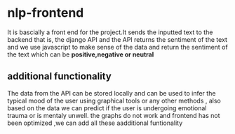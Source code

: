 # nlp-frontend
It is bascially a front end for the project.It sends  the inputted text to the backend that is, the django API and the API returns the sentiment of the text and we use javascript to make sense of the data and return the sentiment of the  text which can be **positive,negative or neutral**
## additional functionality
The data from the API can be stored locally and can be used to infer the typical mood of the user using graphical tools or any other methods , also based on the data we can predict if the user is undergoing emotional trauma or is mentaly unwell.
the graphs do not work and frontend has not been optimized ,we can add all these aadditional funtionality
